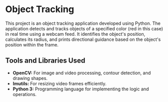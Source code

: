 # Object Tracking

This project is an object tracking application developed using Python. The application detects and tracks objects of a specified color (red in this case) in real time using a webcam feed. It identifies the object's position, calculates its radius, and prints directional guidance based on the object's position within the frame.


## Tools and Libraries Used
- **OpenCV:** For image and video processing, contour detection, and drawing shapes.
- **Imutils:** For resizing video frames efficiently.
- **Python 3:** Programming language for implementing the logic and operations.

